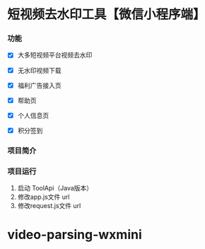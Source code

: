 # 短视频去水印工具【微信小程序端】
### 功能
- [x] 大多短视频平台视频去水印
- [x] 无水印视频下载
- [x] 福利广告接入页
- [x] 帮助页
- [x] 个人信息页
- [x] 积分签到


### 项目简介


### 项目运行
1. 启动 ToolApi（Java版本）
2. 修改app.js文件 url
3. 修改request.js文件 url

# video-parsing-wxmini
